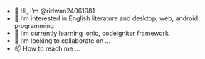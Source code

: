 - 👋 Hi, I’m @ridwan24061981
- 👀 I’m interested in English literature and desktop, web, android programming
- 🌱 I’m currently learning ionic, codeigniter framework
- 💞️ I’m looking to collaborate on ...
- 📫 How to reach me ...

<!---
ridwan24061981/ridwan24061981 is a ✨ special ✨ repository because its `README.md` (this file) appears on your GitHub profile.
You can click the Preview link to take a look at your changes.
--->
